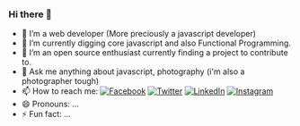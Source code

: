 ### Hi there 👋

- 🔭 I’m a web developer (More preciously a javascript developer)
- 🌱 I’m currently digging core javascript and also Functional Programming.
- 👯 I’m an open source enthusiast currently finding a project to contribute to.
- 💬 Ask me anything about javascript, photography (i'm also a photographer tough)
- 📫 How to reach me: <a href="https://www.facebook.com/himanshu27.stu" target="_blank"><img src="https://static.xx.fbcdn.net/rsrc.php/yb/r/hLRJ1GG_y0J.ico" alt="Facebook"/></a>  <a href="https://twitter.com/imhimanshu27" target="_blank"><img src="https://abs.twimg.com/favicons/twitter.ico" alt="Twitter"/></a>  <a href="https://www.linkedin.com/in/im-himanshu27" target="_blank"><img src="https://static-exp1.licdn.com/sc/h/eahiplrwoq61f4uan012ia17i" alt="LinkedIn"/></a>  <a href="https://www.instagram.com/himanshu.tasveer" target="_blank"><img src="https://www.instagram.com/static/images/ico/favicon.ico/36b3ee2d91ed.ico" alt="Instagram"/></a>
- 😄 Pronouns: ...
- ⚡ Fun fact: ...

